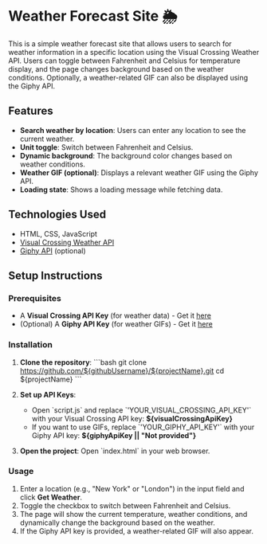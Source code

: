 # Weather Forecast Site 🌦️
This is a simple weather forecast site that allows users to search for weather information in a specific location using the Visual Crossing Weather API. Users can toggle between Fahrenheit and Celsius for temperature display, and the page changes background based on the weather conditions. Optionally, a weather-related GIF can also be displayed using the Giphy API.
## Features
- **Search weather by location**: Users can enter any location to see the current weather.
- **Unit toggle**: Switch between Fahrenheit and Celsius.
- **Dynamic background**: The background color changes based on weather conditions.
- **Weather GIF (optional)**: Displays a relevant weather GIF using the Giphy API.
- **Loading state**: Shows a loading message while fetching data.

## Technologies Used
- HTML, CSS, JavaScript
- [Visual Crossing Weather API](https://www.visualcrossing.com/)
- [Giphy API](https://developers.giphy.com/) (optional)

## Setup Instructions

### Prerequisites
- A **Visual Crossing API Key** (for weather data) - Get it [here](https://www.visualcrossing.com/)
- (Optional) A **Giphy API Key** (for weather GIFs) - Get it [here](https://developers.giphy.com/)

### Installation
1. **Clone the repository**:
   \`\`\`bash
   git clone https://github.com/${githubUsername}/${projectName}.git
   cd ${projectName}
   \`\`\`

2. **Set up API Keys**:
   - Open \`script.js\` and replace \`'YOUR_VISUAL_CROSSING_API_KEY'\` with your Visual Crossing API key: **${visualCrossingApiKey}**
   - If you want to use GIFs, replace \`'YOUR_GIPHY_API_KEY'\` with your Giphy API key: **${giphyApiKey || "Not provided"}**

3. **Open the project**:
   Open \`index.html\` in your web browser.

### Usage
1. Enter a location (e.g., "New York" or "London") in the input field and click **Get Weather**.
2. Toggle the checkbox to switch between Fahrenheit and Celsius.
3. The page will show the current temperature, weather conditions, and dynamically change the background based on the weather.
4. If the Giphy API key is provided, a weather-related GIF will also appear.
